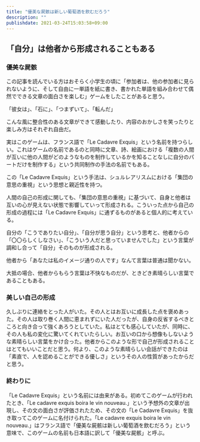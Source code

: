 ```yaml
---
title: "優美な屍骸は新しい葡萄酒を飲むだろう"
description: ""
publishdate: 2021-03-24T15:03:58+09:00
---
```


## 「自分」は他者から形成されることもある

### 優美な屍骸

この記事を読んでいる方はおそらく小学生の頃に「参加者は、他の参加者に見られないように、そして自由に一単語を紙に書き、書かれた単語を組み合わせて偶然でできる文章の面白さを楽しむ」ゲームをしたことがあると思う。

「彼女は」、「石に」、「つまずいて」、「転んだ」

こんな風に整合性のある文章ができて感動したり、内容のおかしさを笑ったりと楽しみ方はそれぞれ自由だ。

実はこのゲームは、フランス語で「Le Cadavre Exquis」という名前を持つらしい。これはゲームの名前であるのと同時に文章、詩、絵画における「複数の人間が互いに他の人間がどのようなものを制作しているかを知ることなしに自分のパートだけを制作する」という共同制作の手法の名前でもある。

この「Le Cadavre Exquis」という手法は、シュルレアリスムにおける「集団の意思の重視」という思想と親近性を持つ。

人間の自己の形成に関しても、「集団の意思の重視」に基づいて、自身と他者は互いの心が見えない状態で影響していって形成される。こういった点から自己の形成の過程には「Le Cadavre Exquis」に通ずるものがあると個人的に考えている。

自分の「こうでありたい自分」、「自分が思う自分」という思考と、他者からの「〇〇らしくしなさい」、「こういう人だと思っていませんでした」という言葉が調和し合って「自分」そのものが形成される。

他者から「あなたは私のイメージ通りの人です」なんて言葉は普通は聞かない。

大抵の場合、他者からもらう言葉は不快なものだが、ときどき素晴らしい言葉であることもある。


### 美しい自己の形成

久しぶりに連絡をとった人がいた。その人とはお互いに成長した点を褒めあった。その人は取り巻く人間に恵まれずにいた人だったが、自身の反省するべきところと向き合って強くあろうとしていた。私はとても感心していたが、同時に、その人も私の変化に驚いてくれていたらしい。お互いの口から想像もしないような素晴らしい言葉をかけ合った。他者からこのような形で自己が形成されることはとてもいいことだと思う。何より、このような素晴らしい会話ができたのは「素直で、人を認めることができる優しさ」というその人の性質があったからだと思う。

### 終わりに

「Le Cadavre Exquis」という名前には由来がある。初めてこのゲームが行われたとき、「Le cadavre exquis boira le vin nouveau.」という予想外の文章が出現し、その文の面白さが評価されたため、その文の「Le Cadavre Exquis」を抜き取ってこのゲームに名付けられた。「Le cadavre exquis boira le vin nouveau.」はフランス語で「優美な屍骸は新しい葡萄酒を飲むだろう」という意味で、このゲームの名前も日本語に訳して「優美な屍骸」と呼ぶ。
